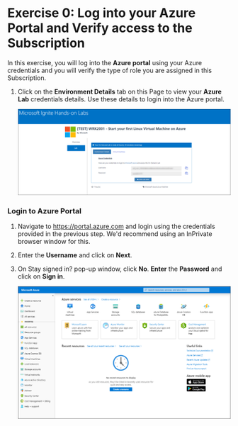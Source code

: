 # Exercise 0: Log into your Azure Portal and Verify access to the Subscription

In this exercise, you will log into the **Azure portal** using your Azure credentials and you will verify the type of role you are assigned in this Subscription.

1. Click on the **Environment Details** tab on this Page to view your **Azure Lab** credentials details. Use these details to login into the Azure portal.

   ![](images/azurelogincredentials.png)

### Login to Azure Portal 

1. Navigate to https://portal.azure.com and login using the credentials provided in the previous step. We'd recommend using an InPrivate browser window for this.

2. Enter the **Username** and click on **Next**.

3. On Stay signed in? pop-up window, click **No**. **Enter** the **Password** and click on **Sign in**.

   ![](images/fpage.png)
